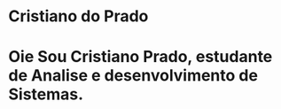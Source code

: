 # Cristiano do Prado 

<h1>Oie Sou Cristiano Prado, estudante de Analise e desenvolvimento de Sistemas.</h1>
